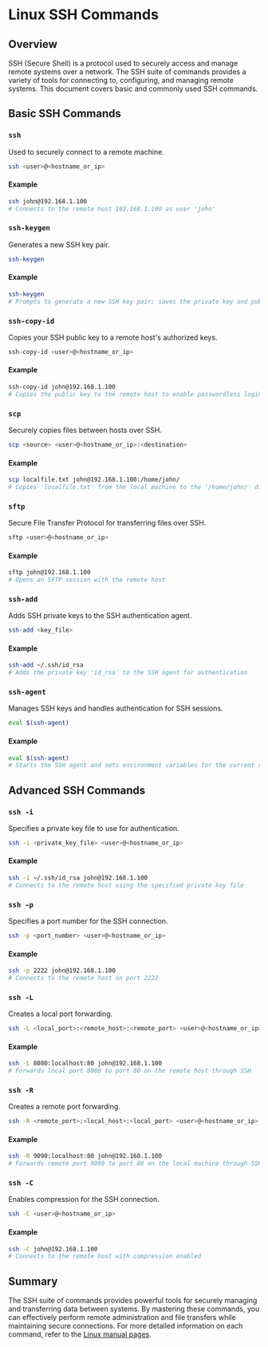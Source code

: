 # Linux SSH Commands

## Overview

SSH (Secure Shell) is a protocol used to securely access and manage remote systems over a network. The SSH suite of commands provides a variety of tools for connecting to, configuring, and managing remote systems. This document covers basic and commonly used SSH commands.

## Basic SSH Commands

### `ssh`

Used to securely connect to a remote machine.

```sh
ssh <user>@<hostname_or_ip>
```

#### Example

```sh
ssh john@192.168.1.100
# Connects to the remote host 192.168.1.100 as user 'john'
```

### `ssh-keygen`

Generates a new SSH key pair.

```sh
ssh-keygen
```

#### Example

```sh
ssh-keygen
# Prompts to generate a new SSH key pair; saves the private key and public key in the default location (~/.ssh/)
```

### `ssh-copy-id`

Copies your SSH public key to a remote host's authorized keys.

```sh
ssh-copy-id <user>@<hostname_or_ip>
```

#### Example

```sh
ssh-copy-id john@192.168.1.100
# Copies the public key to the remote host to enable passwordless login for user 'john'
```

### `scp`

Securely copies files between hosts over SSH.

```sh
scp <source> <user>@<hostname_or_ip>:<destination>
```

#### Example

```sh
scp localfile.txt john@192.168.1.100:/home/john/
# Copies 'localfile.txt' from the local machine to the '/home/john/' directory on the remote host
```

### `sftp`

Secure File Transfer Protocol for transferring files over SSH.

```sh
sftp <user>@<hostname_or_ip>
```

#### Example

```sh
sftp john@192.168.1.100
# Opens an SFTP session with the remote host
```

### `ssh-add`

Adds SSH private keys to the SSH authentication agent.

```sh
ssh-add <key_file>
```

#### Example

```sh
ssh-add ~/.ssh/id_rsa
# Adds the private key 'id_rsa' to the SSH agent for authentication
```

### `ssh-agent`

Manages SSH keys and handles authentication for SSH sessions.

```sh
eval $(ssh-agent)
```

#### Example

```sh
eval $(ssh-agent)
# Starts the SSH agent and sets environment variables for the current session
```

## Advanced SSH Commands

### `ssh -i`

Specifies a private key file to use for authentication.

```sh
ssh -i <private_key_file> <user>@<hostname_or_ip>
```

#### Example

```sh
ssh -i ~/.ssh/id_rsa john@192.168.1.100
# Connects to the remote host using the specified private key file
```

### `ssh -p`

Specifies a port number for the SSH connection.

```sh
ssh -p <port_number> <user>@<hostname_or_ip>
```

#### Example

```sh
ssh -p 2222 john@192.168.1.100
# Connects to the remote host on port 2222
```

### `ssh -L`

Creates a local port forwarding.

```sh
ssh -L <local_port>:<remote_host>:<remote_port> <user>@<hostname_or_ip>
```

#### Example

```sh
ssh -L 8080:localhost:80 john@192.168.1.100
# Forwards local port 8080 to port 80 on the remote host through SSH
```

### `ssh -R`

Creates a remote port forwarding.

```sh
ssh -R <remote_port>:<local_host>:<local_port> <user>@<hostname_or_ip>
```

#### Example

```sh
ssh -R 9090:localhost:80 john@192.168.1.100
# Forwards remote port 9090 to port 80 on the local machine through SSH
```

### `ssh -C`

Enables compression for the SSH connection.

```sh
ssh -C <user>@<hostname_or_ip>
```

#### Example

```sh
ssh -C john@192.168.1.100
# Connects to the remote host with compression enabled
```

## Summary

The SSH suite of commands provides powerful tools for securely managing and transferring data between systems. By mastering these commands, you can effectively perform remote administration and file transfers while maintaining secure connections. For more detailed information on each command, refer to the [Linux manual pages](https://man7.org/linux/man-pages/).